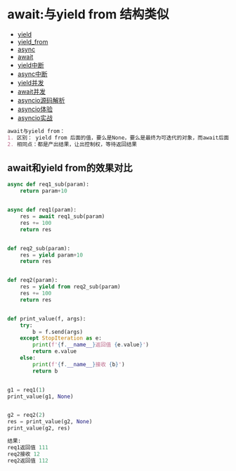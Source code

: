 # await:与yield from 结构类似
* [yield](1.yield.md)
* [yield_from](2.yield_from.md)
* [async](3.async.md)
* [await](4.await.md)
* [yield中断](5.yield_break.md)
* [async中断](6.async_break.md)
* [yield并发](7.yield_from_concurrent.md)
* [await并发](8.await_concurrent.md)
* [asyncio源码解析](9.asyncio.md)
* [asyncio体验](10.asyncio_concurrent.md)
* [asyncio实战](11.asyncio_sample.md)

``` markdown
await与yield from：
1. 区别： yield from 后面的值，要么是None，要么是最终为可迭代的对象，而await后面只能跟async开头的方法
2. 相同点：都是产出结果，让出控制权，等待返回结果
```
## await和yield from的效果对比
``` python
async def req1_sub(param):
    return param+10


async def req1(param):
    res = await req1_sub(param)
    res += 100
    return res


def req2_sub(param):
    res = yield param+10
    return res


def req2(param):
    res = yield from req2_sub(param)
    res += 100
    return res


def print_value(f, args):
    try:
        b = f.send(args)
    except StopIteration as e:
        print(f'{f.__name__}返回值 {e.value}')
        return e.value
    else:
        print(f'{f.__name__}接收 {b}')
        return b


g1 = req1(1)
print_value(g1, None)


g2 = req2(2)
res = print_value(g2, None)
print_value(g2, res)


```


``` python
结果:
req1返回值 111
req2接收 12
req2返回值 112
```